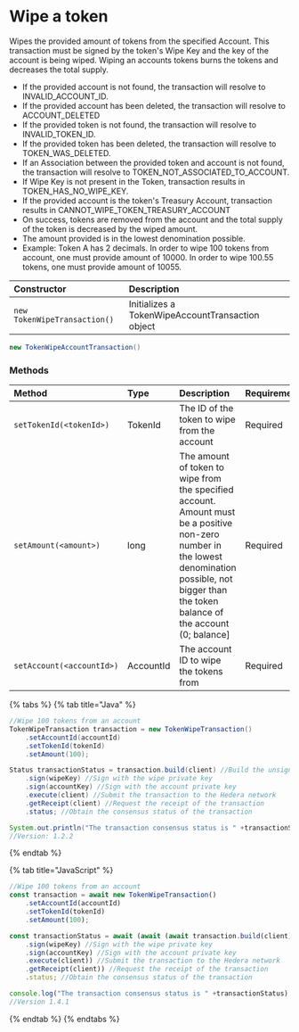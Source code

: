 # Wipe a token

Wipes the provided amount of tokens from the specified Account. This transaction must be signed by the token's Wipe Key and the key of the account is being wiped. Wiping an accounts tokens burns the tokens and decreases the total supply.

* If the provided account is not found, the transaction will resolve to INVALID\_ACCOUNT\_ID.
*  If the provided account has been deleted, the transaction will resolve to ACCOUNT\_DELETED
*  If the provided token is not found, the transaction will resolve to INVALID\_TOKEN\_ID.
*  If the provided token has been deleted, the transaction will resolve to TOKEN\_WAS\_DELETED.
* If an Association between the provided token and account is not found, the transaction will resolve to TOKEN\_NOT\_ASSOCIATED\_TO\_ACCOUNT.
* If Wipe Key is not present in the Token, transaction results in TOKEN\_HAS\_NO\_WIPE\_KEY.
* If the provided account is the token's Treasury Account, transaction results in CANNOT\_WIPE\_TOKEN\_TREASURY\_ACCOUNT
* On success, tokens are removed from the account and the total supply of the token is decreased by the wiped amount.
* The amount provided is in the lowest denomination possible. 
* Example: Token A has 2 decimals. In order to wipe 100 tokens from account, one must provide amount of 10000. In order to wipe 100.55 tokens, one must provide amount of 10055.

| Constructor | Description |
| :--- | :--- |
| `new TokenWipeTransaction()` | Initializes a TokenWipeAccountTransaction object |

```java
new TokenWipeAccountTransaction()
```

### Methods

| Method | Type | Description | Requirement |
| :--- | :--- | :--- | :--- |
| `setTokenId(<tokenId>)` | TokenId | The ID of the token to wipe from the account | Required |
| `setAmount(<amount>)` | long | The amount of token to wipe from the specified account. Amount must be a positive non-zero number in the lowest denomination possible, not bigger than the token balance of the account \(0; balance\] | Required |
| `setAccount(<accountId>)` | AccountId | The account ID to wipe the tokens from | Required |

{% tabs %}
{% tab title="Java" %}
```java
//Wipe 100 tokens from an account
TokenWipeTransaction transaction = new TokenWipeTransaction()
    .setAccountId(accountId)
    .setTokenId(tokenId)
    .setAmount(100);

Status transactionStatus = transaction.build(client) //Build the unsigned transaction
    .sign(wipeKey) //Sign with the wipe private key
    .sign(accountKey) //Sign with the account private key
    .execute(client) //Submit the transaction to the Hedera network
    .getReceipt(client) //Request the receipt of the transaction
    .status; //Obtain the consensus status of the transaction

System.out.println("The transaction consensus status is " +transactionStatus);
//Version: 1.2.2
```
{% endtab %}

{% tab title="JavaScript" %}
```javascript
//Wipe 100 tokens from an account
const transaction = await new TokenWipeTransaction()
    .setAccountId(accountId)
    .setTokenId(tokenId)
    .setAmount(100);

const transactionStatus = await (await (await transaction.build(client) //Build the unsigned transaction
    .sign(wipeKey) //Sign with the wipe private key
    .sign(accountKey) //Sign with the account private key
    .execute(client)) //Submit the transaction to the Hedera network
    .getReceipt(client)) //Request the receipt of the transaction
    .status; //Obtain the consensus status of the transaction

console.log("The transaction consensus status is " +transactionStatus);
//Version 1.4.1
```
{% endtab %}
{% endtabs %}





